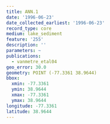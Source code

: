 ```yaml
---
title: ANN.1
date: '1996-06-23'
date_collected_earliest: '1996-06-23'
record_type: core
medium: lake_sediment
feature: '255'
description: ''
parameters: ~
publications:
  - vanmetre_etal04
geo_error: 30.0
geometry: POINT (-77.3361 38.9644)
bbox:
  xmin: -77.3361
  ymin: 38.9644
  xmax: -77.3361
  ymax: 38.9644
longitude: -77.3361
latitude: 38.9644
---
```


